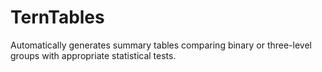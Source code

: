 # TernTables
Automatically generates summary tables comparing binary or three-level groups with appropriate statistical tests.
